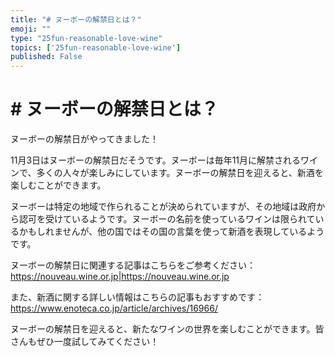 ```yaml
---
title: "# ヌーボーの解禁日とは？"
emoji: ""
type: "25fun-reasonable-love-wine"
topics: ['25fun-reasonable-love-wine']
published: False
---
```


# # ヌーボーの解禁日とは？

ヌーボーの解禁日がやってきました！

11月3日はヌーボーの解禁日だそうです。ヌーボーは毎年11月に解禁されるワインで、多くの人々が楽しみにしています。ヌーボーの解禁日を迎えると、新酒を楽しむことができます。

ヌーボーは特定の地域で作られることが決められていますが、その地域は政府から認可を受けているようです。ヌーボーの名前を使っているワインは限られているかもしれませんが、他の国ではその国の言葉を使って新酒を表現しているようです。

ヌーボーの解禁日に関連する記事はこちらをご参考ください：
<https://nouveau.wine.or.jp|https://nouveau.wine.or.jp>

また、新酒に関する詳しい情報はこちらの記事もおすすめです：
<https://www.enoteca.co.jp/article/archives/16966/>

ヌーボーの解禁日を迎えると、新たなワインの世界を楽しむことができます。皆さんもぜひ一度試してみてください！
